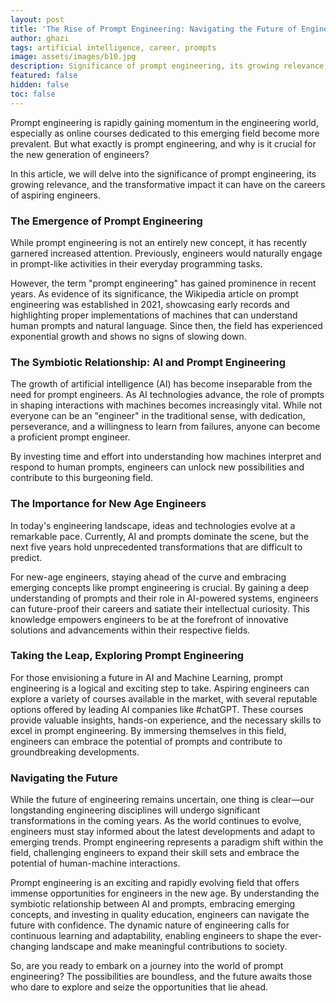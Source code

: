```yaml
---
layout: post
title: 'The Rise of Prompt Engineering: Navigating the Future of Engineering'
author: ghazi
tags: artificial intelligence, career, prompts
image: assets/images/b10.jpg
description: Significance of prompt engineering, its growing relevance, & the transformative impact it can have on the careers of engineers.
featured: false
hidden: false
toc: false
---
```


Prompt engineering is rapidly gaining momentum in the engineering world, especially as online courses dedicated to this emerging field become more prevalent. But what exactly is prompt engineering, and why is it crucial for the new generation of engineers?

In this article, we will delve into the significance of prompt engineering, its growing relevance, and the transformative impact it can have on the careers of aspiring engineers.

### The Emergence of Prompt Engineering

While prompt engineering is not an entirely new concept, it has recently garnered increased attention. Previously, engineers would naturally engage in prompt-like activities in their everyday programming tasks.

However, the term "prompt engineering" has gained prominence in recent years. As evidence of its significance, the Wikipedia article on prompt engineering was established in 2021, showcasing early records and highlighting proper implementations of machines that can understand human prompts and natural language. Since then, the field has experienced exponential growth and shows no signs of slowing down.

### The Symbiotic Relationship: AI and Prompt Engineering

The growth of artificial intelligence (AI) has become inseparable from the need for prompt engineers. As AI technologies advance, the role of prompts in shaping interactions with machines becomes increasingly vital. While not everyone can be an "engineer" in the traditional sense, with dedication, perseverance, and a willingness to learn from failures, anyone can become a proficient prompt engineer. 

By investing time and effort into understanding how machines interpret and respond to human prompts, engineers can unlock new possibilities and contribute to this burgeoning field.

### The Importance for New Age Engineers

In today's engineering landscape, ideas and technologies evolve at a remarkable pace. Currently, AI and prompts dominate the scene, but the next five years hold unprecedented transformations that are difficult to predict.

For new-age engineers, staying ahead of the curve and embracing emerging concepts like prompt engineering is crucial. By gaining a deep understanding of prompts and their role in AI-powered systems, engineers can future-proof their careers and satiate their intellectual curiosity. This knowledge empowers engineers to be at the forefront of innovative solutions and advancements within their respective fields.

### Taking the Leap, Exploring Prompt Engineering

For those envisioning a future in AI and Machine Learning, prompt engineering is a logical and exciting step to take. Aspiring engineers can explore a variety of courses available in the market, with several reputable options offered by leading AI companies like #chatGPT. These courses provide valuable insights, hands-on experience, and the necessary skills to excel in prompt engineering. By immersing themselves in this field, engineers can embrace the potential of prompts and contribute to groundbreaking developments.

### Navigating the Future

While the future of engineering remains uncertain, one thing is clear—our longstanding engineering disciplines will undergo significant transformations in the coming years. As the world continues to evolve, engineers must stay informed about the latest developments and adapt to emerging trends. Prompt engineering represents a paradigm shift within the field, challenging engineers to expand their skill sets and embrace the potential of human-machine interactions.

Prompt engineering is an exciting and rapidly evolving field that offers immense opportunities for engineers in the new age. By understanding the symbiotic relationship between AI and prompts, embracing emerging concepts, and investing in quality education, engineers can navigate the future with confidence. The dynamic nature of engineering calls for continuous learning and adaptability, enabling engineers to shape the ever-changing landscape and make meaningful contributions to society.

So, are you ready to embark on a journey into the world of prompt engineering? The possibilities are boundless, and the future awaits those who dare to explore and seize the opportunities that lie ahead.